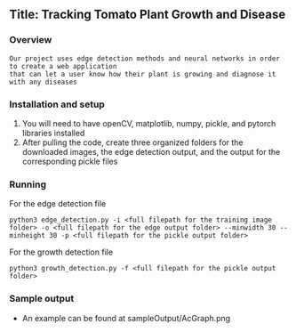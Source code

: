 ## Title: Tracking Tomato Plant Growth and Disease

### Overview
```
Our project uses edge detection methods and neural networks in order to create a web application
that can let a user know how their plant is growing and diagnose it with any diseases
```
### Installation and setup
1. You will need to have openCV, matplotlib, numpy, pickle, and pytorch libraries installed
2. After pulling the code, create three organized folders for the downloaded images, the edge detection output, and the output for the corresponding pickle files

### Running
For the edge detection file
```
python3 edge_detection.py -i <full filepath for the training image folder> -o <full filepath for the edge output folder> --minwidth 30 --minheight 30 -p <full filepath for the pickle output folder>
```
For the growth detection file
```
python3 growth_detection.py -f <full filepath for the pickle output folder>
```

### Sample output
- An example can be found at sampleOutput/AcGraph.png
